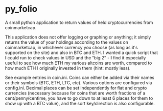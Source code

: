 # py_folio
A small python application to return values of held cryptocurrencies from coinmarketcap.

This application does not offer logging or graphing or anything; it simply returns the value of your holdings according to the values on coinmarketcap, in whichever currency you choose (as long as it's supported on the site) and also in BTC and ETH. I wanted a quick script that I could run to check values in USD and the "big 2" - I find it especially useful to see how much ETH my various altcoins are worth, compared to how much ETH I originally invested in them (hint: mostly less).

See example entries in coin.ini. Coins can either be added via their names or their symbols (BTC, ETH, LTC, etc). Various options are configured via config.ini. Decimal places can be set independently for fiat and crypto currencies (necessary because for coins that are worth fractions of a cent/penny/centime, you have to go down to at least 6 places for them to show up with a BTC value), and the sort key/direction is also configurable.

